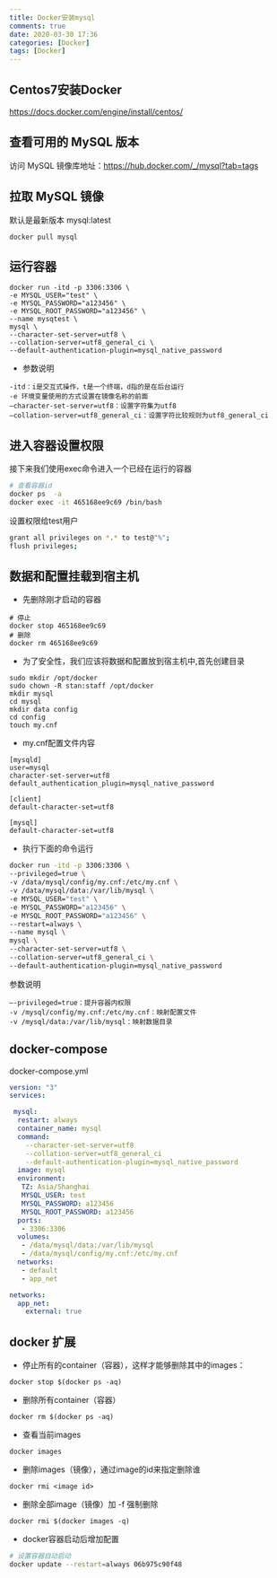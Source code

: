 ```yaml
---
title: Docker安装mysql
comments: true
date: 2020-03-30 17:36
categories: [Docker]
tags: [Docker]
---
```


## Centos7安装Docker
<https://docs.docker.com/engine/install/centos/>

## 查看可用的 MySQL 版本
访问 MySQL 镜像库地址：https://hub.docker.com/_/mysql?tab=tags 

## 拉取 MySQL 镜像
默认是最新版本 mysql:latest 
```
docker pull mysql
```

<!-- more -->

## 运行容器
```
docker run -itd -p 3306:3306 \
-e MYSQL_USER="test" \
-e MYSQL_PASSWORD="a123456" \
-e MYSQL_ROOT_PASSWORD="a123456" \
--name mysqtest \
mysql \
--character-set-server=utf8 \
--collation-server=utf8_general_ci \
--default-authentication-plugin=mysql_native_password
```

- 参数说明
```
-itd：i是交互式操作，t是一个终端，d指的是在后台运行
-e 环境变量使用的方式设置在镜像名称的前面
–character-set-server=utf8：设置字符集为utf8
–collation-server=utf8_general_ci：设置字符比较规则为utf8_general_ci
```

## 进入容器设置权限
接下来我们使用exec命令进入一个已经在运行的容器
```sh
# 查看容器id
docker ps  -a
docker exec -it 465168ee9c69 /bin/bash  
```

设置权限给test用户
```sh
grant all privileges on *.* to test@"%";
flush privileges;
```

## 数据和配置挂载到宿主机
- 先删除刚才启动的容器
```
# 停止
docker stop 465168ee9c69
# 删除
docker rm 465168ee9c69
```

- 为了安全性，我们应该将数据和配置放到宿主机中,首先创建目录

```
sudo mkdir /opt/docker
sudo chown -R stan:staff /opt/docker
mkdir mysql
cd mysql
mkdir data config
cd config
touch my.cnf
```

- my.cnf配置文件内容
```
[mysqld]
user=mysql
character-set-server=utf8
default_authentication_plugin=mysql_native_password

[client]
default-character-set=utf8

[mysql]
default-character-set=utf8
```

- 执行下面的命令运行
```sh
docker run -itd -p 3306:3306 \
--privileged=true \
-v /data/mysql/config/my.cnf:/etc/my.cnf \
-v /data/mysql/data:/var/lib/mysql \
-e MYSQL_USER="test" \
-e MYSQL_PASSWORD="a123456" \
-e MYSQL_ROOT_PASSWORD="a123456" \
--restart=always \
--name mysql \
mysql \
--character-set-server=utf8 \
--collation-server=utf8_general_ci \
--default-authentication-plugin=mysql_native_password 
```

参数说明
```
–-privileged=true：提升容器内权限
-v /mysql/config/my.cnf:/etc/my.cnf：映射配置文件
-v /mysql/data:/var/lib/mysql：映射数据目录
```


## docker-compose

docker-compose.yml
```yaml
version: "3"
services: 

 mysql:
  restart: always
  container_name: mysql
  command: 
    --character-set-server=utf8
    --collation-server=utf8_general_ci
    --default-authentication-plugin=mysql_native_password 
  image: mysql
  environment:
   TZ: Asia/Shanghai
   MYSQL_USER: test
   MYSQL_PASSWORD: a123456
   MYSQL_ROOT_PASSWORD: a123456
  ports:
   - 3306:3306
  volumes: 
   - /data/mysql/data:/var/lib/mysql
   - /data/mysql/config/my.cnf:/etc/my.cnf
  networks:
   - default
   - app_net

networks:
  app_net:
    external: true
```


## docker 扩展
- 停止所有的container（容器），这样才能够删除其中的images：
```
docker stop $(docker ps -aq) 
```

- 删除所有container（容器）
```
docker rm $(docker ps -aq) 
```

- 查看当前images
```
docker images
```

- 删除images（镜像），通过image的id来指定删除谁

```
docker rmi <image id>
```

- 删除全部image（镜像）加 -f 强制删除
```
docker rmi $(docker images -q)
```

- docker容器启动后增加配置
```sh
# 设置容器自动启动
docker update --restart=always 06b975c90f48
```